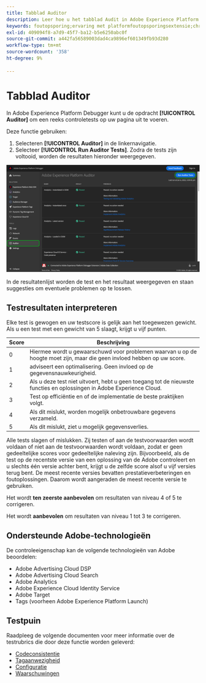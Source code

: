 ```yaml
---
title: Tabblad Auditor
description: Leer hoe u het tabblad Audit in Adobe Experience Platform Debugger kunt gebruiken om uw Adobe Experience Cloud-implementaties te testen.
keywords: foutopsporing;ervaring met platformfoutopsporingsextensie;chroom;extensie;auditor;dtm;target
exl-id: 409094f8-a7d9-45f7-ba12-b5e6250abc0f
source-git-commit: a442fa56589003dad4ca9896ef601349fb93d280
workflow-type: tm+mt
source-wordcount: '358'
ht-degree: 9%

---
```


# Tabblad Auditor

In Adobe Experience Platform Debugger kunt u de opdracht **[!UICONTROL Auditor]** om een reeks controletests op uw pagina uit te voeren.

Deze functie gebruiken:

1. Selecteren **[!UICONTROL Auditor]** in de linkernavigatie.
1. Selecteer **[!UICONTROL Run Auditor Tests]**. Zodra de tests zijn voltooid, worden de resultaten hieronder weergegeven.

![Screenshot van testresultaten op het tabblad Auditor](../assets/auditor-results.png)

In de resultatenlijst worden de test en het resultaat weergegeven en staan suggesties om eventuele problemen op te lossen.

## Testresultaten interpreteren

Elke test is gewogen en uw testscore is gelijk aan het toegewezen gewicht. Als u een test met een gewicht van 5 slaagt, krijgt u vijf punten.

| Score | Beschrijving |
| --- | --- |
| 0 | Hiermee wordt u gewaarschuwd voor problemen waarvan u op de hoogte moet zijn, maar die geen invloed hebben op uw score. |
| 1 | adviseert een optimalisering. Geen invloed op de gegevensnauwkeurigheid. |
| 2 | Als u deze test niet uitvoert, hebt u geen toegang tot de nieuwste functies en oplossingen in Adobe Experience Cloud. |
| 3 | Test op efficiëntie en of de implementatie de beste praktijken volgt. |
| 4 | Als dit mislukt, worden mogelijk onbetrouwbare gegevens verzameld. |
| 5 | Als dit mislukt, ziet u mogelijk gegevensverlies. |

Alle tests slagen of mislukken. Zij testen of aan de testvoorwaarden wordt voldaan of niet aan de testvoorwaarden wordt voldaan, zodat er geen gedeeltelijke scores voor gedeeltelijke naleving zijn. Bijvoorbeeld, als de test op de recentste versie van een oplossing van de Adobe controleert en u slechts één versie achter bent, krijgt u de zelfde score alsof u vijf versies terug bent. De meest recente versies bevatten prestatieverbeteringen en foutoplossingen. Daarom wordt aangeraden de meest recente versie te gebruiken.

Het wordt **ten zeerste aanbevolen** om resultaten van niveau 4 of 5 te corrigeren.

Het wordt **aanbevolen** om resultaten van niveau 1 tot 3 te corrigeren.

## Ondersteunde Adobe-technologieën

De controleeigenschap kan de volgende technologieën van Adobe beoordelen:

* Adobe Advertising Cloud DSP
* Adobe Advertising Cloud Search
* Adobe Analytics
* Adobe Experience Cloud Identity Service
* Adobe Target
* Tags (voorheen Adobe Experience Platform Launch)

## Testpuin

Raadpleeg de volgende documenten voor meer informatie over de testrubrics die door deze functie worden geleverd:

* [Codeconsistentie](./tag-consistency.md)
* [Tagaanwezigheid](./tag-presence.md)
* [Configuratie](./configuration.md)
* [Waarschuwingen](./alerts.md)
